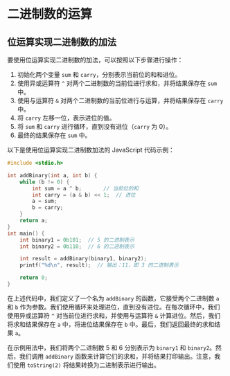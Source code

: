 # 二进制数的运算

## 位运算实现二进制数的加法

要使用位运算实现二进制数的加法，可以按照以下步骤进行操作：

1. 初始化两个变量 `sum` 和 `carry`，分别表示当前位的和和进位。
2. 使用异或运算符 `^` 对两个二进制数的当前位进行求和，并将结果保存在 `sum` 中。
3. 使用与运算符 `&` 对两个二进制数的当前位进行与运算，并将结果保存在 `carry` 中。
4. 将 `carry` 左移一位，表示进位的值。
5. 将 `sum` 和 `carry` 进行循环，直到没有进位（`carry` 为 0）。
6. 最终的结果保存在 `sum` 中。

以下是使用位运算实现二进制数加法的 JavaScript 代码示例：

```c
#include <stdio.h>

int addBinary(int a, int b) {
    while (b != 0) {
        int sum = a ^ b;       // 当前位的和
        int carry = (a & b) << 1;  // 进位
        a = sum;
        b = carry;
    }
    return a;
}
int main() {
    int binary1 = 0b101;  // 5 的二进制表示
    int binary2 = 0b110;  // 6 的二进制表示

    int result = addBinary(binary1, binary2);
    printf("%d\n", result);  // 输出：11，即 3 的二进制表示

    return 0;
}
```

在上述代码中，我们定义了一个名为 `addBinary` 的函数，它接受两个二进制数 `a` 和 `b` 作为参数。我们使用循环来处理进位，直到没有进位。在每次循环中，我们使用异或运算符 `^` 对当前位进行求和，并使用与运算符 `&` 计算进位。然后，我们将求和结果保存在 `a` 中，将进位结果保存在 `b` 中。最后，我们返回最终的求和结果 `a`。

在示例用法中，我们将两个二进制数 5 和 6 分别表示为 `binary1` 和 `binary2`。然后，我们调用 `addBinary` 函数来计算它们的求和，并将结果打印输出。注意，我们使用 `toString(2)` 将结果转换为二进制表示进行输出。
